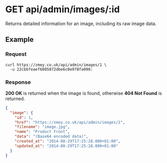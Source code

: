 # GET api/admin/images/:id

Returns detailed information for an image, including its raw image data.

## Example

### Request

```
curl https://zmey.co.uk/api/admin/images/1 \
  -u 22cbbfeaef6085872dbe6c0e978fa098:
```

### Response

**200 OK** is returned when the image is found, otherwise **404 Not Found** is
returned.

```json
{
  "image": {
    "id": 1,
    "href": "https://zmey.co.uk/api/admin/images/1",
    "filename": "image.jpg",
    "name": "Product Front",
    "data": "(Base64 encoded data)",
    "created_at": "2014-08-29T17:25:28.000+01:00",
    "updated_at": "2014-08-29T17:25:28.000+01:00"
  }
}
```
